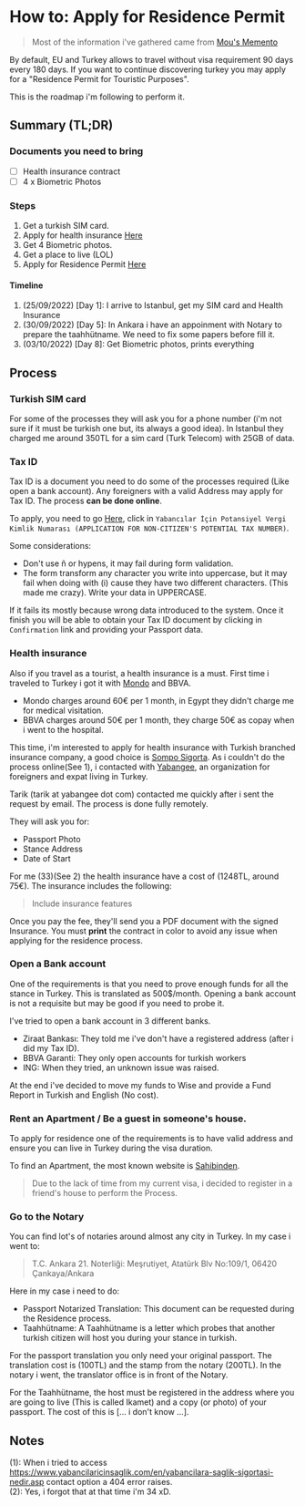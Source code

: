 # How to: Apply for Residence Permit

> Most of the information i've gathered came from [Mou's Memento][2]

By default, EU and Turkey allows to travel without visa requirement 90 days every 180 days. 
If you want to continue discovering turkey you may apply for a "Residence Permit for Touristic Purposes".

This is the roadmap i'm following to perform it.

## Summary (TL;DR)

### Documents you need to bring

- [ ] Health insurance contract
- [ ] 4 x Biometric Photos

### Steps

1. Get a turkish SIM card.
2. Apply for health insurance [Here][7]
3. Get 4 Biometric photos.
4. Get a place to live (LOL)
5. Apply for Residence Permit [Here][6]

#### Timeline

1. (25/09/2022) [Day 1]: I arrive to Istanbul, get my SIM card and Health Insurance
2. (30/09/2022) [Day 5]: In Ankara i have an appoinment with Notary to prepare the taahhütname. We need to fix some papers before fill it.
3. (03/10/2022) [Day 8]: Get Biometric photos, prints everything

## Process

### Turkish SIM card

For some of the processes they will ask you for a phone number (i'm not sure if it must be turkish one but, its always a good idea).
In Istanbul they charged me around 350TL for a sim card (Turk Telecom) with 25GB of data.

### Tax ID

Tax ID is a document you need to do some of the processes required (Like open a bank account). Any foreigners with a valid Address may apply 
for Tax ID. The process **can be done online**.

To apply, you need to go [Here][8], click in `Yabancılar İçin Potansiyel Vergi Kimlik Numarası (APPLICATION FOR NON-CITIZEN'S POTENTIAL TAX NUMBER)`.

Some considerations:

* Don't use ñ or hypens, it may fail during form validation.
* The form transform any character you write into uppercase, but it may fail when doing with (i) cause they have two different characters. (This made me crazy). Write your data in UPPERCASE.

If it fails its mostly because wrong data introduced to the system. Once it finish you will be able to obtain your Tax ID document by 
clicking in `Confirmation` link and providing your Passport data.

### Health insurance

Also if you travel as a tourist, a health insurance is a must. First time i traveled to Turkey i got it with [Mondo][3] and BBVA. 

* Mondo charges around 60€ per 1 month, in Egypt they didn't charge me for medical visitation.
* BBVA charges around 50€ per 1 month, they charge 50€ as copay when i went to the hospital.

This time, i'm interested to apply for health insurance with Turkish branched insurance company, a good choice is [Sompo Sigorta][5]. 
As i couldn't do the process online(See 1), i contacted with [Yabangee][1], an organization for foreigners and expat living in Turkey. 

Tarik (tarik at yabangee dot com) contacted me quickly after i sent the request by email. The process is done fully remotely. 

They will ask you for:

* Passport Photo
* Stance Address
* Date of Start

For me (33)(See 2) the health insurance have a cost of (1248TL, around 75€). The insurance includes the following:

> Include insurance features

Once you pay the fee, they'll send you a PDF document with the signed Insurance. You must **print** the contract in color to avoid any 
issue when applying for the residence process.

### Open a Bank account

One of the requirements is that you need to prove enough funds for all the stance in Turkey. This is translated as 500$/month.
Opening a bank account is not a requisite but may be good if you need to probe it.

I've tried to open a bank account in 3 different banks.

* Ziraat Bankası: They told me i've don't have a registered address (after i did my Tax ID).
* BBVA Garanti: They only open accounts for turkish workers
* ING: When they tried, an unknown issue was raised.

At the end i've decided to move my funds to Wise and provide a Fund Report in Turkish and English (No cost).

### Rent an Apartment / Be a guest in someone's house.

To apply for residence one of the requirements is to have valid address and ensure you can live in Turkey during the visa duration. 

To find an Apartment, the most known website is [Sahibinden][10]. 

> Due to the lack of time from my current visa, i decided to register in a friend's house to perform the Process.

### Go to the Notary

You can find lot's of notaries around almost any city in Turkey. In my case i went to:

> T.C. Ankara 21. Noterliği: Meşrutiyet, Atatürk Blv No:109/1, 06420 Çankaya/Ankara 

Here in my case i need to do:

* Passport Notarized Translation: This document can be requested during the Residence process.
* Taahhütname: A Taahhütname is a letter which probes that another turkish citizen will host you during your stance in turkish.

For the passport translation you only need your original passport. The translation cost is (100TL) and the stamp from the notary (200TL).
In the notary i went, the translator office is in front of the Notary.

For the Taahhütname, the host must be registered in the address where you are going to live (This is called Ikamet) and a copy (or photo) of 
your passport. The cost of this is [... i don't know ...].


## Notes

(1): When i tried to access https://www.yabancilaricinsaglik.com/en/yabancilara-saglik-sigortasi-nedir.asp contact option a 404 error raises.  
(2): Yes, i forgot that at that time i'm 34 xD.  

<!--- Links -->

<!-- Useful info -->

[1]: https://yabangee.com/
[2]: https://m0wer.github.io/memento/countries/turkey/legal/touristic_visa/
[3]: https://heymondo.com/
[4]: https://ikamet.com/sigorta
[5]: https://www.somposigorta.com.tr/
[7]: https://yabangee.com/2016/11/residence-permit-health-insurance-a-quick-easy-and-affordable-application-process/
[10]: https://www.sahibinden.com/

<!-- Goverment links -->

[6]: https://e-ikamet.goc.gov.tr/
[8]: https://ivd.gib.gov.tr
[9]: https://en.goc.gov.tr/about-the-usage-of-photographs-in-residence-permit-application


